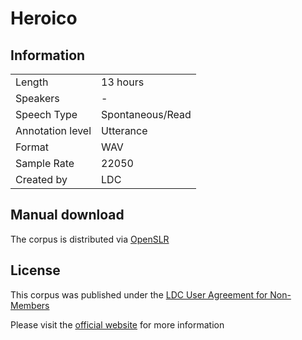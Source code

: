 # Heroico

## Information

| | |
|-|-|
|Length| 13 hours |
|Speakers| - |
|Speech Type| Spontaneous/Read |
| Annotation level | Utterance |
|Format|WAV|
|Sample Rate|22050|
|Created by| LDC|


## Manual download

The corpus is distributed via [OpenSLR](https://www.openslr.org/39/)

## License

This corpus was published under the [LDC User Agreement for Non-Members](https://catalog.ldc.upenn.edu/license/ldc-non-members-agreement.pdf)

Please visit the [official website](https://catalog.ldc.upenn.edu/LDC2006S37) for more information


